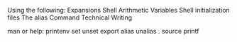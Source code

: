 Using the following:
	Expansions
	Shell Arithmetic
	Variables
	Shell initialization files
	The alias Command
	Technical Writing

man or help:
	printenv
	set
	unset
	export
	alias
	unalias
	.
	source
	printf
